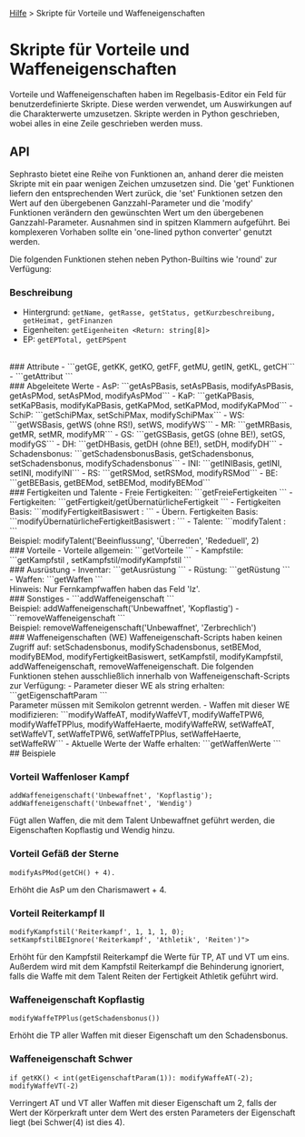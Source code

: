[Hilfe](Help.md) > Skripte für Vorteile und Waffeneigenschaften

# Skripte für Vorteile und Waffeneigenschaften
Vorteile und Waffeneigenschaften haben im Regelbasis-Editor ein Feld für benutzerdefinierte Skripte. Diese werden verwendet, um Auswirkungen auf die Charakterwerte umzusetzen. Skripte werden in Python geschrieben, wobei alles in eine Zeile geschrieben werden muss.
<br />
## API
Sephrasto bietet eine Reihe von Funktionen an, anhand derer die meisten Skripte mit ein paar wenigen Zeichen umzusetzen sind. Die 'get' Funktionen liefern den entsprechenden Wert zurück, die 'set' Funktionen setzen den Wert auf den übergebenen Ganzzahl-Parameter und die 'modify' Funktionen verändern den gewünschten Wert um den übergebenen Ganzzahl-Parameter. Ausnahmen sind in spitzen Klammern aufgeführt.  Bei komplexeren Vorhaben sollte ein 'one-lined python converter' genutzt werden.

Die folgenden Funktionen stehen neben Python-Builtins wie 'round' zur Verfügung:
<br />
### Beschreibung
- Hintergrund: ```getName, getRasse, getStatus, getKurzbeschreibung, getHeimat, getFinanzen```
- Eigenheiten: ```getEigenheiten <Return: string[8]>```
- EP: ```getEPTotal, getEPSpent```
<br />
### Attribute
- ```getGE, getKK, getKO, getFF, getMU, getIN, getKL, getCH```
- ```getAttribut <Parameter: Attribut-Name>```
<br />
### Abgeleitete Werte
- AsP: ```getAsPBasis, setAsPBasis, modifyAsPBasis, getAsPMod, setAsPMod, modifyAsPMod```
- KaP: ```getKaPBasis, setKaPBasis, modifyKaPBasis, getKaPMod, setKaPMod, modifyKaPMod```
- SchiP: ```getSchiPMax, setSchiPMax, modifySchiPMax```
- WS: ```getWSBasis, getWS (ohne RS!), setWS, modifyWS```
- MR: ```getMRBasis, getMR, setMR, modifyMR```
- GS: ```getGSBasis, getGS (ohne BE!), setGS, modifyGS```
- DH: ```getDHBasis, getDH (ohne BE!), setDH, modifyDH```
- Schadensbonus: ```getSchadensbonusBasis, getSchadensbonus, setSchadensbonus, modifySchadensbonus```
- INI: ```getINIBasis, getINI, setINI, modifyINI```
- RS: ```getRSMod, setRSMod, modifyRSMod```
- BE: ```getBEBasis, getBEMod, setBEMod, modifyBEMod```
<br />
### Fertigkeiten und Talente
- Freie Fertigkeiten: ```getFreieFertigkeiten <Return: string[]>```
- Fertigkeiten: ```getFertigkeit/getÜbernatürlicheFertigkeit <Parameter: Fertigkeits-Name. Return: { name, wert, steigerungsfaktor, text, gekaufteTalente[], kampffertigkeit, attribute[3], attributswerte[3], basiswert, probenwert, probenwertTalent, voraussetzungen[], maxWert }>```
- Fertigkeiten Basis: ```modifyFertigkeitBasiswert : <Parameter: Fertigkeits-Name, Modifikator>```
- Übern. Fertigkeiten Basis: ```modifyÜbernatürlicheFertigkeitBasiswert : <Parameter: Fertigkeits-Name, Modifikator>```
- Talente: ```modifyTalent : <Parameter: Fertigkeits-Name, Talent-Name, Bedingung, Modifikator>```<br />
Beispiel: modifyTalent('Beeinflussung', 'Überreden', 'Rededuell', 2)
<br />
### Vorteile
- Vorteile allgemein: ```getVorteile <Return: { name, wert, steigerungsfaktor, text, kosten, typ, voraussetzungen[], nachkauf, text }[]>```
- Kampfstile: ```getKampfstil <Parameter: Kampfstil-Name. Return: { AT, VT, TP, RW, BE }>, setKampfstil/modifyKampfstil <Parameter: Kampfstil-Name, AT, VT, TP, RW, BE>```
<br />
### Ausrüstung
- Inventar: ```getAusrüstung <Return: string[]>```
- Rüstung: ```getRüstung <Return: { name, text, be, rs[6] }[]>```
- Waffen: ```getWaffen <Return: { name, text, W6, plus, eigenschaften[], haerte, fertigkeit, talent, kampfstile[], kampfstil, rw, wm, lz}[]>```<br />
Hinweis: Nur Fernkampfwaffen haben das Feld 'lz'.
<br />
### Sonstiges
- ```addWaffeneigenschaft <Parameter: TalentName, Eigenschaft>```<br />
Beispiel: addWaffeneigenschaft('Unbewaffnet', 'Kopflastig')
- ```removeWaffeneigenschaft <Parameter: TalentName, Eigenschaft>```<br />
Beispiel: removeWaffeneigenschaft('Unbewaffnet', 'Zerbrechlich')
<br />
### Waffeneigenschaften (WE)
Waffeneigenschaft-Scripts haben keinen Zugriff auf: setSchadensbonus, modifySchadensbonus, setBEMod, modifyBEMod, modifyFertigkeitBasiswert, setKampfstil, modifyKampfstil, addWaffeneigenschaft, removeWaffeneigenschaft.
Die folgenden Funktionen stehen ausschließlich innerhalb von Waffeneigenschaft-Scripts zur Verfügung:
- Parameter dieser WE als string erhalten: ```getEigenschaftParam <Parameter: Parameternummer>```<br />
Parameter müssen mit Semikolon getrennt werden.  
- Waffen mit dieser WE modifizieren: ```modifyWaffeAT, modifyWaffeVT, modifyWaffeTPW6, modifyWaffeTPPlus, modifyWaffeHaerte, modifyWaffeRW, setWaffeAT, setWaffeVT, setWaffeTPW6, setWaffeTPPlus, setWaffeHaerte, setWaffeRW```
- Aktuelle Werte der Waffe erhalten: ```getWaffenWerte <Return: { AT, VT, RW, TPW6, TPPlus, Haerte, Kampfstil }>```
<br />
## Beispiele
<br />

### Vorteil Waffenloser Kampf
```
addWaffeneigenschaft('Unbewaffnet', 'Kopflastig'); addWaffeneigenschaft('Unbewaffnet', 'Wendig')
```
Fügt allen Waffen, die mit dem Talent Unbewaffnet geführt werden, die Eigenschaften Kopflastig und Wendig hinzu.
<br />

### Vorteil Gefäß der Sterne
```
modifyAsPMod(getCH() + 4).
```
Erhöht die AsP um den Charismawert + 4.
<br />

### Vorteil Reiterkampf II
```
modifyKampfstil('Reiterkampf', 1, 1, 1, 0); setKampfstilBEIgnore('Reiterkampf', 'Athletik', 'Reiten')">
```
Erhöht für den Kampfstil Reiterkampf die Werte für TP, AT und VT um eins. Außerdem wird mit dem Kampfstil Reiterkampf die Behinderung ignoriert, falls die Waffe mit dem Talent Reiten der Fertigkeit Athletik geführt wird.
<br />

### Waffeneigenschaft Kopflastig
```
modifyWaffeTPPlus(getSchadensbonus())
```
Erhöht die TP aller Waffen mit dieser Eigenschaft um den Schadensbonus.
<br />

### Waffeneigenschaft Schwer
```
if getKK() < int(getEigenschaftParam(1)): modifyWaffeAT(-2); modifyWaffeVT(-2)
```
Verringert AT und VT aller Waffen mit dieser Eigenschaft um 2, falls der Wert der Körperkraft unter dem Wert des ersten Parameters der Eigenschaft liegt (bei Schwer(4) ist dies 4).